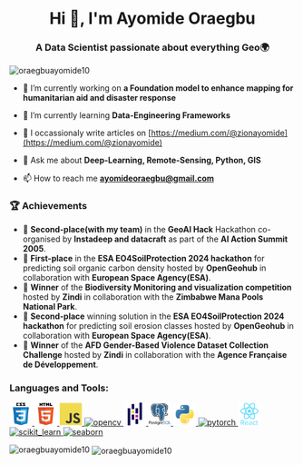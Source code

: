 <h1 align="center">Hi 👋, I'm Ayomide Oraegbu</h1>
<h3 align="center">A Data Scientist passionate about everything Geo🌍</h3>

<p align="left"> <img src="https://komarev.com/ghpvc/?username=oraegbuayomide10&label=Profile%20views&color=0e75b6&style=flat" alt="oraegbuayomide10" /> </p>


- 🔭 I’m currently working on **a Foundation model to enhance mapping for humanitarian aid and disaster response**

- 🌱 I’m currently learning **Data-Engineering Frameworks**

- 📝 I occassionaly write articles on [https://medium.com/@zionayomide](https://medium.com/@zionayomide)

- 💬 Ask me about **Deep-Learning, Remote-Sensing, Python, GIS**

- 📫 How to reach me **ayomideoraegbu@gmail.com**


### 🏆 Achievements  
- 🥈 **Second-place(with my team)** in the **GeoAI Hack** Hackathon co-organised by **Instadeep and datacraft** as part of the **AI Action Summit 2005**.
- 🥇 **First-place** in the **ESA EO4SoilProtection 2024 hackathon** for predicting soil organic carbon density hosted by **OpenGeohub** in collaboration with **European Space Agency(ESA)**.
- 🥇 **Winner** of the **Biodiversity Monitoring and visualization competition** hosted by **Zindi** in collaboration with the **Zimbabwe Mana Pools National Park**.
- 🥈 **Second-place** winning solution in the **ESA EO4SoilProtection 2024 hackathon** for predicting soil erosion classes hosted by **OpenGeohub** in collaboration with **European Space Agency(ESA)**.
- 🥇 **Winner** of the **AFD Gender-Based Violence Dataset Collection Challenge** hosted by **Zindi** in collaboration with the **Agence Française de Développement**.




<h3 align="left">Languages and Tools:</h3>
<p align="left"> <a href="https://www.w3schools.com/css/" target="_blank" rel="noreferrer"> <img src="https://raw.githubusercontent.com/devicons/devicon/master/icons/css3/css3-original-wordmark.svg" alt="css3" width="40" height="40"/> </a> <a href="https://www.w3.org/html/" target="_blank" rel="noreferrer"> <img src="https://raw.githubusercontent.com/devicons/devicon/master/icons/html5/html5-original-wordmark.svg" alt="html5" width="40" height="40"/> </a> <a href="https://developer.mozilla.org/en-US/docs/Web/JavaScript" target="_blank" rel="noreferrer"> <img src="https://raw.githubusercontent.com/devicons/devicon/master/icons/javascript/javascript-original.svg" alt="javascript" width="40" height="40"/> </a> <a href="https://opencv.org/" target="_blank" rel="noreferrer"> <img src="https://www.vectorlogo.zone/logos/opencv/opencv-icon.svg" alt="opencv" width="40" height="40"/> </a> <a href="https://pandas.pydata.org/" target="_blank" rel="noreferrer"> <img src="https://raw.githubusercontent.com/devicons/devicon/2ae2a900d2f041da66e950e4d48052658d850630/icons/pandas/pandas-original.svg" alt="pandas" width="40" height="40"/> </a> <a href="https://www.postgresql.org" target="_blank" rel="noreferrer"> <img src="https://raw.githubusercontent.com/devicons/devicon/master/icons/postgresql/postgresql-original-wordmark.svg" alt="postgresql" width="40" height="40"/> </a> <a href="https://www.python.org" target="_blank" rel="noreferrer"> <img src="https://raw.githubusercontent.com/devicons/devicon/master/icons/python/python-original.svg" alt="python" width="40" height="40"/> </a> <a href="https://pytorch.org/" target="_blank" rel="noreferrer"> <img src="https://www.vectorlogo.zone/logos/pytorch/pytorch-icon.svg" alt="pytorch" width="40" height="40"/> </a> <a href="https://reactjs.org/" target="_blank" rel="noreferrer"> <img src="https://raw.githubusercontent.com/devicons/devicon/master/icons/react/react-original-wordmark.svg" alt="react" width="40" height="40"/> </a> <a href="https://scikit-learn.org/" target="_blank" rel="noreferrer"> <img src="https://upload.wikimedia.org/wikipedia/commons/0/05/Scikit_learn_logo_small.svg" alt="scikit_learn" width="40" height="40"/> </a> <a href="https://seaborn.pydata.org/" target="_blank" rel="noreferrer"> <img src="https://seaborn.pydata.org/_images/logo-mark-lightbg.svg" alt="seaborn" width="40" height="40"/> </a> </p>

<p><img align="left" src="https://github-readme-stats.vercel.app/api/top-langs?username=oraegbuayomide10&show_icons=true&locale=en&layout=compact" alt="oraegbuayomide10" /></p>

<p>&nbsp;<img align="center" src="https://github-readme-stats.vercel.app/api?username=oraegbuayomide10&show_icons=true&locale=en" alt="oraegbuayomide10" /></p>
